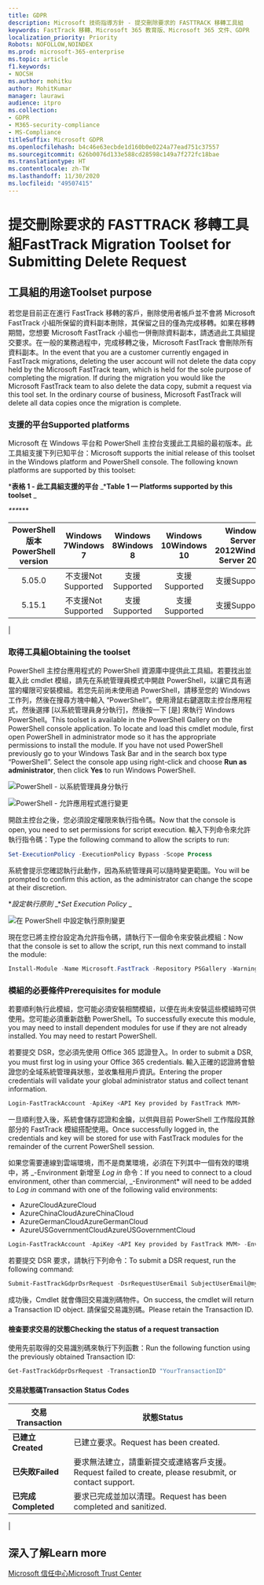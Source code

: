 ```yaml
---
title: GDPR
description: Microsoft 技術指導方針 - 提交刪除要求的 FASTTRACK 移轉工具組
keywords: FastTrack 移轉、Microsoft 365 教育版、Microsoft 365 文件、GDPR
localization_priority: Priority
Robots: NOFOLLOW,NOINDEX
ms.prod: microsoft-365-enterprise
ms.topic: article
f1.keywords:
- NOCSH
ms.author: mohitku
author: MohitKumar
manager: laurawi
audience: itpro
ms.collection:
- GDPR
- M365-security-compliance
- MS-Compliance
titleSuffix: Microsoft GDPR
ms.openlocfilehash: b4c46e63ecbde1d160b0e0224a77ead751c37557
ms.sourcegitcommit: 626b0076d133e588cd28598c149a7f272fc18bae
ms.translationtype: HT
ms.contentlocale: zh-TW
ms.lasthandoff: 11/30/2020
ms.locfileid: "49507415"
---
```

# <a name="fasttrack-migration-toolset-for-submitting-delete-request"></a><span data-ttu-id="d5989-104">提交刪除要求的 FASTTRACK 移轉工具組</span><span class="sxs-lookup"><span data-stu-id="d5989-104">FastTrack Migration Toolset for Submitting Delete Request</span></span>

## <a name="toolset-purpose"></a><span data-ttu-id="d5989-105">工具組的用途</span><span class="sxs-lookup"><span data-stu-id="d5989-105">Toolset purpose</span></span>

<span data-ttu-id="d5989-p101">若您是目前正在進行 FastTrack 移轉的客戶，刪除使用者帳戶並不會將 Microsoft FastTrack 小組所保留的資料副本刪除，其保留之目的僅為完成移轉。如果在移轉期間，您想要 Microsoft FastTrack 小組也一併刪除資料副本，請透過此工具組提交要求。在一般的業務過程中，完成移轉之後，Microsoft FastTrack 會刪除所有資料副本。</span><span class="sxs-lookup"><span data-stu-id="d5989-p101">In the event that you are a customer currently engaged in FastTrack migrations, deleting the user account will not delete the data copy held by the Microsoft FastTrack team, which is held for the sole purpose of completing the migration. If during the migration you would like the Microsoft FastTrack team to also delete the data copy, submit a request via this tool set. In the ordinary course of business, Microsoft FastTrack will delete all data copies once the migration is complete.</span></span>

### <a name="supported-platforms"></a><span data-ttu-id="d5989-109">支援的平台</span><span class="sxs-lookup"><span data-stu-id="d5989-109">Supported platforms</span></span>

<span data-ttu-id="d5989-p102">Microsoft 在 Windows 平台和 PowerShell 主控台支援此工具組的最初版本。此工具組支援下列已知平台：</span><span class="sxs-lookup"><span data-stu-id="d5989-p102">Microsoft supports the initial release of this  toolset in the Windows platform and PowerShell console. The following known platforms are supported by this toolset:</span></span>

<span data-ttu-id="d5989-112">\***表格 1 - 此工具組支援的平台** _</span><span class="sxs-lookup"><span data-stu-id="d5989-112">\***Table 1 — Platforms supported by this toolset** _</span></span>

<span data-ttu-id="d5989-113">_\*\*\*</span><span class="sxs-lookup"><span data-stu-id="d5989-113">_\*\*\*</span></span>

|<span data-ttu-id="d5989-114">PowerShell 版本</span><span class="sxs-lookup"><span data-stu-id="d5989-114">PowerShell version</span></span>|<span data-ttu-id="d5989-115">Windows 7</span><span class="sxs-lookup"><span data-stu-id="d5989-115">Windows 7</span></span>|<span data-ttu-id="d5989-116">Windows 8</span><span class="sxs-lookup"><span data-stu-id="d5989-116">Windows 8</span></span>|<span data-ttu-id="d5989-117">Windows 10</span><span class="sxs-lookup"><span data-stu-id="d5989-117">Windows 10</span></span>|<span data-ttu-id="d5989-118">Windows Server 2012</span><span class="sxs-lookup"><span data-stu-id="d5989-118">Windows Server 2012</span></span>|<span data-ttu-id="d5989-119">Windows Server 2016</span><span class="sxs-lookup"><span data-stu-id="d5989-119">Windows Server 2016</span></span>|
|:---:|:---:|:---:|:---:|:---:|:---:|
|<span data-ttu-id="d5989-120">5.0</span><span class="sxs-lookup"><span data-stu-id="d5989-120">5.0</span></span>|<span data-ttu-id="d5989-121">不支援</span><span class="sxs-lookup"><span data-stu-id="d5989-121">Not Supported</span></span>|<span data-ttu-id="d5989-122">支援</span><span class="sxs-lookup"><span data-stu-id="d5989-122">Supported</span></span>|<span data-ttu-id="d5989-123">支援</span><span class="sxs-lookup"><span data-stu-id="d5989-123">Supported</span></span>|<span data-ttu-id="d5989-124">支援</span><span class="sxs-lookup"><span data-stu-id="d5989-124">Supported</span></span>|<span data-ttu-id="d5989-125">支援</span><span class="sxs-lookup"><span data-stu-id="d5989-125">Supported</span></span>|
|<span data-ttu-id="d5989-126">5.1</span><span class="sxs-lookup"><span data-stu-id="d5989-126">5.1</span></span>|<span data-ttu-id="d5989-127">不支援</span><span class="sxs-lookup"><span data-stu-id="d5989-127">Not Supported</span></span>|<span data-ttu-id="d5989-128">支援</span><span class="sxs-lookup"><span data-stu-id="d5989-128">Supported</span></span>|<span data-ttu-id="d5989-129">支援</span><span class="sxs-lookup"><span data-stu-id="d5989-129">Supported</span></span>|<span data-ttu-id="d5989-130">支援</span><span class="sxs-lookup"><span data-stu-id="d5989-130">Supported</span></span>|<span data-ttu-id="d5989-131">支援</span><span class="sxs-lookup"><span data-stu-id="d5989-131">Supported</span></span>|
|

### <a name="obtaining-the-toolset"></a><span data-ttu-id="d5989-132">取得工具組</span><span class="sxs-lookup"><span data-stu-id="d5989-132">Obtaining the toolset</span></span>

<span data-ttu-id="d5989-p103">PowerShell 主控台應用程式的 PowerShell 資源庫中提供此工具組。若要找出並載入此 cmdlet 模組，請先在系統管理員模式中開啟 PowerShell，以讓它具有適當的權限可安裝模組。若您先前尚未使用過 PowerShell，請移至您的 Windows 工作列，然後在搜尋方塊中輸入 “PowerShell”。使用滑鼠右鍵選取主控台應用程式，然後選擇 [以系統管理員身分執行]，然後按一下 [是] 來執行 Windows PowerShell。</span><span class="sxs-lookup"><span data-stu-id="d5989-p103">This toolset is available in the PowerShell Gallery on the PowerShell console application.  To locate and load this cmdlet module, first open PowerShell in administrator mode so it has the appropriate permissions to install the module. If you have not used PowerShell previously go to your Windows Task Bar and in the search box type “PowerShell”. Select the console app using right-click and choose **Run as administrator**, then click **Yes** to run Windows PowerShell.</span></span>

![PowerShell - 以系統管理員身分執行](../media/fasttrack-powershell_image.png)

![PowerShell - 允許應用程式進行變更](../media/fasttrack-run-powershell_image.png)

<span data-ttu-id="d5989-139">開啟主控台之後，您必須設定權限來執行指令碼。</span><span class="sxs-lookup"><span data-stu-id="d5989-139">Now that the console is open, you need to set permissions for script execution.</span></span> <span data-ttu-id="d5989-140">輸入下列命令來允許執行指令碼：</span><span class="sxs-lookup"><span data-stu-id="d5989-140">Type the following command to allow the scripts to run:</span></span>

```powershell
Set-ExecutionPolicy -ExecutionPolicy Bypass -Scope Process
```

<span data-ttu-id="d5989-141">系統會提示您確認執行此動作，因為系統管理員可以隨時變更範圍。</span><span class="sxs-lookup"><span data-stu-id="d5989-141">You will be prompted to confirm this action, as the administrator can change the scope at their discretion.</span></span>

<span data-ttu-id="d5989-142">\**_設定執行原則_* _</span><span class="sxs-lookup"><span data-stu-id="d5989-142">\**_Set Execution Policy_* _</span></span>

![在 PowerShell 中設定執行原則變更](../media/powershell-set-execution-policy_image.png)

<span data-ttu-id="d5989-144">現在您已將主控台設定為允許指令碼，請執行下一個命令來安裝此模組：</span><span class="sxs-lookup"><span data-stu-id="d5989-144">Now that the console is set to allow the script, run this next command to install the module:</span></span>

```powershell
Install-Module -Name Microsoft.FastTrack -Repository PSGallery -WarningAction SilentlyContinue -Force
```

### <a name="prerequisites-for-module"></a><span data-ttu-id="d5989-145">模組的必要條件</span><span class="sxs-lookup"><span data-stu-id="d5989-145">Prerequisites for module</span></span>

<span data-ttu-id="d5989-p105">若要順利執行此模組，您可能必須安裝相關模組，以便在尚未安裝這些模組時可供使用。您可能必須重新啟動 PowerShell。</span><span class="sxs-lookup"><span data-stu-id="d5989-p105">To successfully execute this module, you may need to install dependent modules for use if they are not already installed. You may need to restart PowerShell.</span></span>

<span data-ttu-id="d5989-148">若要提交 DSR，您必須先使用 Office 365 認證登入。</span><span class="sxs-lookup"><span data-stu-id="d5989-148">In order to submit a DSR, you must first log in using your Office 365 credentials.</span></span> <span data-ttu-id="d5989-149">輸入正確的認證將會驗證您的全域系統管理員狀態，並收集租用戶資訊。</span><span class="sxs-lookup"><span data-stu-id="d5989-149">Entering the proper credentials will validate your global administrator status and collect tenant information.</span></span>

```powershell
Login-FastTrackAccount -ApiKey <API Key provided by FastTrack MVM>
```

<span data-ttu-id="d5989-150">一旦順利登入後，系統會儲存認證和金鑰，以供與目前 PowerShell 工作階段其餘部分的 FastTrack 模組搭配使用。</span><span class="sxs-lookup"><span data-stu-id="d5989-150">Once successfully logged in, the credentials and key will be stored for use with FastTrack modules for the remainder of the current PowerShell session.</span></span>

<span data-ttu-id="d5989-151">如果您需要連線到雲端環境，而不是商業環境，必須在下列其中一個有效的環境中，將 _-Environment 新增至 *Log in* 命令：</span><span class="sxs-lookup"><span data-stu-id="d5989-151">If you need to connect to a cloud environment, other than commercial, _-Environment\* will need to be added to *Log in* command with one of the following valid environments:</span></span>

- <span data-ttu-id="d5989-152">AzureCloud</span><span class="sxs-lookup"><span data-stu-id="d5989-152">AzureCloud</span></span>
- <span data-ttu-id="d5989-153">AzureChinaCloud</span><span class="sxs-lookup"><span data-stu-id="d5989-153">AzureChinaCloud</span></span>
- <span data-ttu-id="d5989-154">AzureGermanCloud</span><span class="sxs-lookup"><span data-stu-id="d5989-154">AzureGermanCloud</span></span>
- <span data-ttu-id="d5989-155">AzureUSGovernmentCloud</span><span class="sxs-lookup"><span data-stu-id="d5989-155">AzureUSGovernmentCloud</span></span>

```powershell
Login-FastTrackAccount -ApiKey <API Key provided by FastTrack MVM> -Environment <cloud environment>
```

<span data-ttu-id="d5989-156">若要提交 DSR 要求，請執行下列命令：</span><span class="sxs-lookup"><span data-stu-id="d5989-156">To submit a DSR request, run the following command:</span></span>

```powershell
Submit-FastTrackGdprDsrRequest -DsrRequestUserEmail SubjectUserEmail@mycompany.com
```

<span data-ttu-id="d5989-157">成功後，Cmdlet 就會傳回交易識別碼物件。</span><span class="sxs-lookup"><span data-stu-id="d5989-157">On success, the cmdlet will return a Transaction ID object.</span></span> <span data-ttu-id="d5989-158">請保留交易識別碼。</span><span class="sxs-lookup"><span data-stu-id="d5989-158">Please retain the Transaction ID.</span></span>

#### <a name="checking-the-status-of-a-request-transaction"></a><span data-ttu-id="d5989-159">檢查要求交易的狀態</span><span class="sxs-lookup"><span data-stu-id="d5989-159">Checking the status of a request transaction</span></span>

<span data-ttu-id="d5989-160">使用先前取得的交易識別碼來執行下列函數：</span><span class="sxs-lookup"><span data-stu-id="d5989-160">Run the following function using the previously obtained Transaction ID:</span></span>

```powershell
Get-FastTrackGdprDsrRequest -TransactionID "YourTransactionID"
```

#### <a name="transaction-status-codes"></a><span data-ttu-id="d5989-161">交易狀態碼</span><span class="sxs-lookup"><span data-stu-id="d5989-161">Transaction Status Codes</span></span>

|<span data-ttu-id="d5989-162">交易</span><span class="sxs-lookup"><span data-stu-id="d5989-162">Transaction</span></span>|<span data-ttu-id="d5989-163">狀態</span><span class="sxs-lookup"><span data-stu-id="d5989-163">Status</span></span>|
|---|---|
|<span data-ttu-id="d5989-164">**已建立**</span><span class="sxs-lookup"><span data-stu-id="d5989-164">**Created**</span></span>|<span data-ttu-id="d5989-165">已建立要求。</span><span class="sxs-lookup"><span data-stu-id="d5989-165">Request has been created.</span></span>|
|<span data-ttu-id="d5989-166">**已失敗**</span><span class="sxs-lookup"><span data-stu-id="d5989-166">**Failed**</span></span>|<span data-ttu-id="d5989-167">要求無法建立，請重新提交或連絡客戶支援。</span><span class="sxs-lookup"><span data-stu-id="d5989-167">Request failed to create, please resubmit, or contact support.</span></span>|
|<span data-ttu-id="d5989-168">**已完成**</span><span class="sxs-lookup"><span data-stu-id="d5989-168">**Completed**</span></span>|<span data-ttu-id="d5989-169">要求已完成並加以清理。</span><span class="sxs-lookup"><span data-stu-id="d5989-169">Request has been completed and sanitized.</span></span>|
|

<!-- original version: **Created**  Request has been created<br/>**Failed** Request failed to create, please resubmit, or contact support<br/>**Completed** Request has been completed and sanitized -->

## <a name="learn-more"></a><span data-ttu-id="d5989-170">深入了解</span><span class="sxs-lookup"><span data-stu-id="d5989-170">Learn more</span></span>

[<span data-ttu-id="d5989-171">Microsoft 信任中心</span><span class="sxs-lookup"><span data-stu-id="d5989-171">Microsoft Trust Center</span></span>](https://www.microsoft.com/trust-center/privacy/gdpr-overview)
